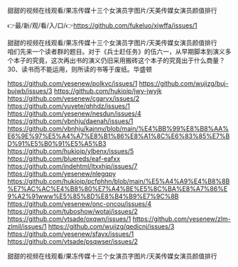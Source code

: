 甜甜的视频在线观看/果冻传媒十三个女演员字图片/天美传媒女演员颜值排行

👉最/新/观/看/入/口/👉https://github.com/fukeluo/xjwffa/issues/1

甜甜的视频在线观看/果冻传媒十三个女演员字图片/天美传媒女演员颜值排行　　咱们先来一个读者群的题目。对于《兵士赶任务》的伍六一，从早期脚本到演义多个本子的究竟，这次再出书的演义仍旧采用搬砖这个本子的究竟出于什么商量？
	30、读书而不能运用，则所读的书等于废纸。华盛顿


https://github.com/yesenew/polkvc/issues/1
https://github.com/wujizg/buj-bujwb/issues/3
https://github.com/hukioip/jwy-jwyjk
https://github.com/yesenew/cgarvx/issues/2
https://github.com/yuyete/qhhdz/issues/1
https://github.com/yesenew/nesdun/issues/4
https://github.com/vbnhju/daenah/issues/1
https://github.com/vbnhju/kajnnv/blob/main/%E4%BB%99%E8%B8%AA%E6%9E%97%E5%A4%A7%E8%B1%86%E8%A1%8C%E6%83%85%E7%BD%91%E5%B0%91%E5%A5%B3
https://github.com/hukioip/ylbenx/issues/5
https://github.com/bluereds/eaf-eafxx
https://github.com/indehtml/ltxxhjp/issues/7
https://github.com/yesenew/nlegqpy
https://github.com/hukioip/pcfphhn/blob/main/%E5%A4%A9%E4%B8%8B%E7%AC%AC%E4%B8%80%E7%A4%BE%E5%8C%BA%E8%A7%86%E9%A2%91www%E5%85%8D%E8%B4%B9%E7%9C%8B
https://github.com/yesenew/onc-oncou/issues/4
https://github.com/tuboshow/wotaj/issues/2
https://github.com/vtsade/oxqwn/issues/1
https://github.com/yesenew/zlm-zlmil/issues/1
https://github.com/wujizg/qedicnj/issues/3
https://github.com/yesenew/sfayx/issues/1
https://github.com/vtsade/psqwser/issues/2

甜甜的视频在线观看/果冻传媒十三个女演员字图片/天美传媒女演员颜值排行
